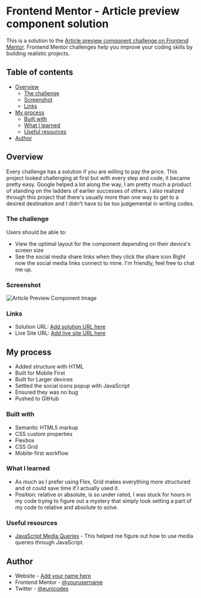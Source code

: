 # Frontend Mentor - Article preview component solution

This is a solution to the [Article preview component challenge on Frontend Mentor](https://www.frontendmentor.io/challenges/article-preview-component-dYBN_pYFT). Frontend Mentor challenges help you improve your coding skills by building realistic projects. 

## Table of contents

- [Overview](#overview)
  - [The challenge](#the-challenge)
  - [Screenshot](#screenshot)
  - [Links](#links)
- [My process](#my-process)
  - [Built with](#built-with)
  - [What I learned](#what-i-learned)
  - [Useful resources](#useful-resources)
- [Author](#author)



## Overview
Every challenge has a solution if you are willing to pay the price. This project looked challenging at first but with every step and code, it became pretty easy. Google helped a lot along the way, I am pretty much a product of standing on the ladders of earlier successes of others.
I also realized through this project that there's usually more than one way to get to a desired destination and I didn't have to be too judgemental in writing codes.
### The challenge

Users should be able to:

- View the optimal layout for the component depending on their device's screen size
- See the social media share links when they click the share icon
Right now the social media links connect to mine. I'm friendly, feel free to chat me up.

### Screenshot

![Article Preview Component Image]([./screenshot.jpg](https://github.com/Igho-Okeoghene/article-preview-component/blob/main/design/desktop-preview.jpg))

### Links

- Solution URL: [Add solution URL here](https://your-solution-url.com)
- Live Site URL: [Add live site URL here](https://your-live-site-url.com)

## My process
- Added structure with HTML
- Built for Mobile First
- Built for Larger devices 
- Settled the social icons popup with JavaScript
- Ensured they was no bug
- Pushed to GitHub

### Built with

- Semantic HTML5 markup
- CSS custom properties
- Flexbox
- CSS Grid
- Mobile-first workflow



### What I learned

- As much as I prefer using Flex, Grid makes everything more structured and ot could save time if I actually used it.
- Position: relative or absolute, is so under rated, I was stuck for hours in my code trying to figure out a mystery that simply took setting a part of my code to  relative and absolute to solve.


### Useful resources

- [JavaScript Media Queries](https://css-tricks.com/working-with-javascript-media-queries/) - This helped me figure out how to use media queries through JavaScript.

## Author

- Website - [Add your name here](https://www.your-site.com)
- Frontend Mentor - [@yourusername](https://www.frontendmentor.io/profile/yourusername)
- Twitter - [@eunicodes](https://www.twitter.com/yourusername)

